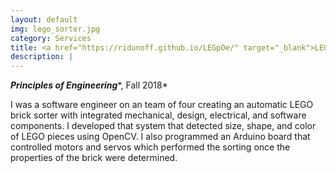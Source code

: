 ```yaml
---
layout: default
img: lego_sorter.jpg
category: Services
title: <a href="https://ridunoff.github.io/LEGpOe/" target="_blank">LEGO Brick Sorter</a>
description: |
---
```

***Principles of Engineering****, Fall 2018*

I was a software engineer on an team of four creating an automatic LEGO brick sorter with integrated mechanical, design, electrical, and software components. I developed that system that detected size, shape, and color of LEGO pieces using OpenCV. I also programmed an Arduino board that controlled motors and servos which performed the sorting once the properties of the brick were determined. 
